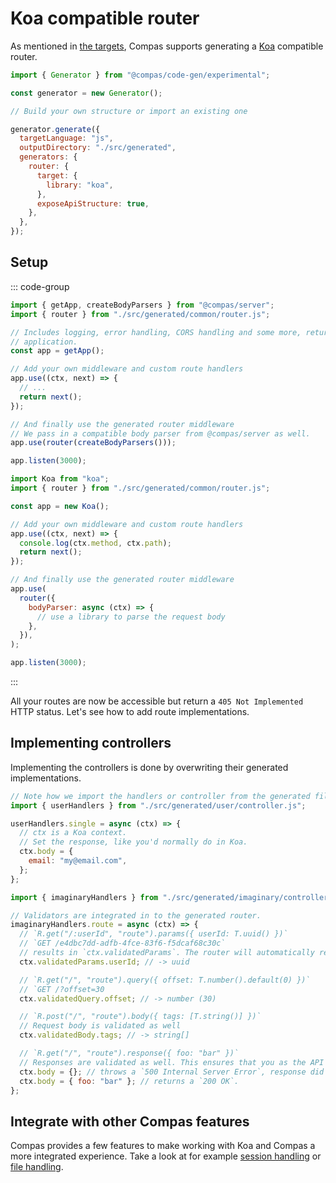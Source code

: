 # Koa compatible router

As mentioned in [the targets](/generators/targets.html), Compas supports
generating a [Koa](https://koajs.com/) compatible router.

```js
import { Generator } from "@compas/code-gen/experimental";

const generator = new Generator();

// Build your own structure or import an existing one

generator.generate({
  targetLanguage: "js",
  outputDirectory: "./src/generated",
  generators: {
    router: {
      target: {
        library: "koa",
      },
      exposeApiStructure: true,
    },
  },
});
```

## Setup

::: code-group

```js [With @compas/server]
import { getApp, createBodyParsers } from "@compas/server";
import { router } from "./src/generated/common/router.js";

// Includes logging, error handling, CORS handling and some more, returning a Koa
// application.
const app = getApp();

// Add your own middleware and custom route handlers
app.use((ctx, next) => {
  // ...
  return next();
});

// And finally use the generated router middleware
// We pass in a compatible body parser from @compas/server as well.
app.use(router(createBodyParsers()));

app.listen(3000);
```

```js [Using Koa directly]
import Koa from "koa";
import { router } from "./src/generated/common/router.js";

const app = new Koa();

// Add your own middleware and custom route handlers
app.use((ctx, next) => {
  console.log(ctx.method, ctx.path);
  return next();
});

// And finally use the generated router middleware
app.use(
  router({
    bodyParser: async (ctx) => {
      // use a library to parse the request body
    },
  }),
);

app.listen(3000);
```

:::

All your routes are now be accessible but return a `405 Not Implemented` HTTP
status. Let's see how to add route implementations.

## Implementing controllers

Implementing the controllers is done by overwriting their generated
implementations.

```js
// Note how we import the handlers or controller from the generated files
import { userHandlers } from "./src/generated/user/controller.js";

userHandlers.single = async (ctx) => {
  // ctx is a Koa context.
  // Set the response, like you'd normally do in Koa.
  ctx.body = {
    email: "my@email.com",
  };
};

import { imaginaryHandlers } from "./src/generated/imaginary/controller.js";

// Validators are integrated in to the generated router.
imaginaryHandlers.route = async (ctx) => {
  // `R.get("/:userId", "route").params({ userId: T.uuid() })`
  // `GET /e4dbc7dd-adfb-4fce-83f6-f5dcaf68c30c`
  // results in `ctx.validatedParams`. The router will automatically return a `400 Bad Request` if the `userId` is not a valid uuid.
  ctx.validatedParams.userId; // -> uuid

  // `R.get("/", "route").query({ offset: T.number().default(0) })`
  // `GET /?offset=30
  ctx.validatedQuery.offset; // -> number (30)

  // `R.post("/", "route").body({ tags: [T.string()] })`
  // Request body is validated as well
  ctx.validatedBody.tags; // -> string[]

  // `R.get("/", "route").response({ foo: "bar" })`
  // Responses are validated as well. This ensures that you as the API creator adhere to the structure (or contract).
  ctx.body = {}; // throws a `500 Internal Server Error`, response did not pass validators
  ctx.body = { foo: "bar" }; // returns a `200 OK`.
};
```

## Integrate with other Compas features

Compas provides a few features to make working with Koa and Compas a more
integrated experience. Take a look at for example
[session handling](/features/session-handling.html) or
[file handling](/features/file-handling.html).
